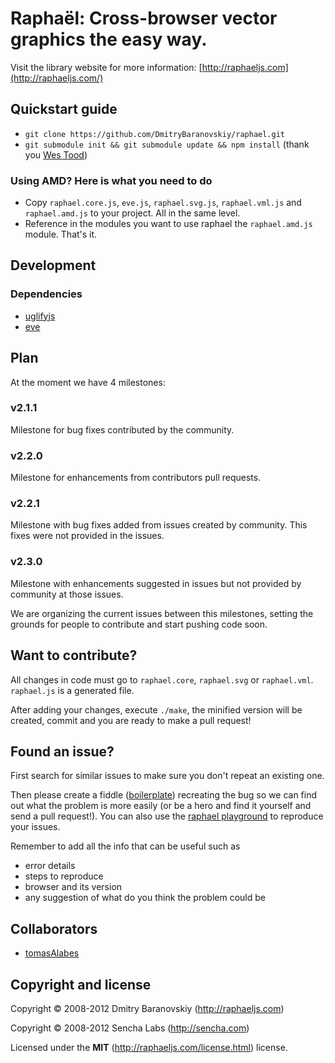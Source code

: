# Raphaël: Cross-browser vector graphics the easy way. 

Visit the library website for more information: [http://raphaeljs.com](http://raphaeljs.com/)

## Quickstart guide

* `git clone https://github.com/DmitryBaranovskiy/raphael.git`
* `git submodule init && git submodule update && npm install`
(thank you [Wes Tood](https://github.com/wesleytodd))

### Using AMD? Here is what you need to do

* Copy `raphael.core.js`, `eve.js`, `raphael.svg.js`, `raphael.vml.js` and `raphael.amd.js` to your project. All in the same level.
* Reference in the modules you want to use raphael the `raphael.amd.js` module. That's it.

## Development

### Dependencies
* [uglifyjs](https://github.com/mishoo/UglifyJS)
* [eve](https://github.com/adobe-webplatform/eve)

## Plan

At the moment we have 4 milestones:

### v2.1.1
Milestone for bug fixes contributed by the community.
### v2.2.0
Milestone for enhancements from contributors pull requests.
### v2.2.1
Milestone with bug fixes added from issues created by community.
This fixes were not provided in the issues.
### v2.3.0
Milestone with enhancements suggested in issues but not provided by community at those issues.

We are organizing the current issues between this milestones, setting the grounds for people to contribute and start pushing code soon.

## Want to contribute?

All changes in code must go to `raphael.core`, `raphael.svg` or `raphael.vml`. `raphael.js` is a generated file.

After adding your changes, execute `./make`, the minified version will be created, commit and you are ready to make a pull request!

## Found an issue?

First search for similar issues to make sure you don't repeat an existing one.

Then please create a fiddle ([boilerplate](http://jsfiddle.net/SSJJT/)) recreating the bug so we can find out what the problem is more easily (or be a hero and find it yourself and send a pull request!). You can also use the [raphael playground](http://raphaeljs.com/playground.html) to reproduce your issues.

Remember to add all the info that can be useful such as

* error details
* steps to reproduce
* browser and its version
* any suggestion of what do you think the problem could be

## Collaborators

* [tomasAlabes](https://github.com/tomasAlabes)

## Copyright and license

Copyright © 2008-2012 Dmitry Baranovskiy (http://raphaeljs.com) 

Copyright © 2008-2012 Sencha Labs (http://sencha.com)  

Licensed under the **MIT** (http://raphaeljs.com/license.html) license.